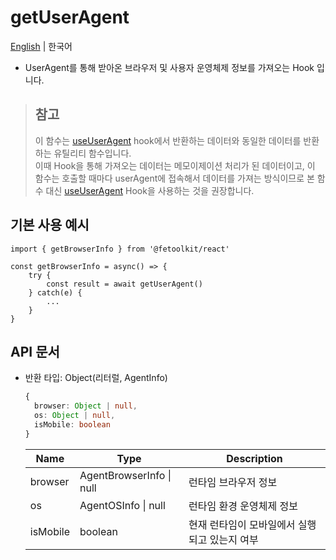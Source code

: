 # getUserAgent

[English](./getUserAgent.md) | 한국어

- UserAgent를 통해 받아온 브라우저 및 사용자 운영체제 정보를 가져오는 Hook 입니다.

> ## 참고
>
> 이 함수는 [useUserAgent](../hooks/useUserAgent.md) hook에서 반환하는 데이터와 동일한 데이터를 반환하는 유틸리티 함수입니다.  
> 이때 Hook을 통해 가져오는 데이터는 메모이제이션 처리가 된 데이터이고, 이 함수는 호출할 때마다 userAgent에 접속해서 데이터를 가져는 방식이므로 본 함수 대신 [useUserAgent](../hooks/useUserAgent.md) Hook을 사용하는 것을 권장합니다.

## 기본 사용 예시

```tsx
import { getBrowserInfo } from '@fetoolkit/react'

const getBrowserInfo = async() => {
    try {
        const result = await getUserAgent()
    } catch(e) {
        ...
    }
}
```

## API 문서

- 반환 타입: Object(리터럴, AgentInfo)
  ```typescript
  {
    browser: Object | null,
    os: Object | null,
    isMobile: boolean
  }
  ```
  | Name     | Type                     | Description                                   |
  | -------- | ------------------------ | --------------------------------------------- |
  | browser  | AgentBrowserInfo \| null | 런타임 브라우저 정보                          |
  | os       | AgentOSInfo \| null      | 런타임 환경 운영체제 정보                     |
  | isMobile | boolean                  | 현재 런타임이 모바일에서 실행되고 있는지 여부 |
